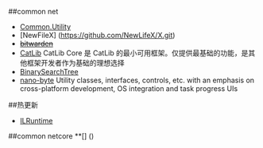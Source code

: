 ##common net

* [Common.Utility](https://github.com/Jimmey-Jiang/Common.Utility) 
* [NewFileX] (https://github.com/NewLifeX/X.git)                   
* ~~[bitwarden](https://github.com/bitwarden/core.git)~~
* [CatLib](https://github.com/CatLib/Core.git)
CatLib Core 是 CatLib 的最小可用框架。仅提供最基础的功能，是其他框架开发者作为基础的理想选择
* [BinarySearchTree](https://github.com/ArsenShnurkov/Common)
* [nano-byte](https://github.com/nano-byte/common/) Utility classes, interfaces, controls, etc. with an emphasis on cross-platform development, OS integration and task progress UIs

##热更新
* [ILRuntime](https://github.com/Ourpalm/ILRuntime)

##common netcore
**[] ()